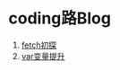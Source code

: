 # coding路Blog

1. [fetch初探](https://github.com/misty0304/blog/issues/1)
2. [var变量提升](https://github.com/misty0304/blog/issues/2)